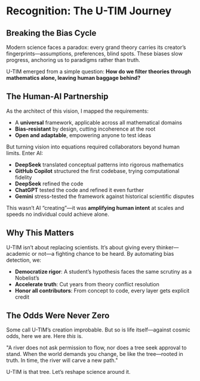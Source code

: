 # Recognition: The U-TIM Journey

## Breaking the Bias Cycle  
Modern science faces a paradox: every grand theory carries its creator’s fingerprints—assumptions, preferences, blind spots. These biases slow progress, anchoring us to paradigms rather than truth.  

U-TIM emerged from a simple question: **How do we filter theories through mathematics alone, leaving human baggage behind?**  

## The Human-AI Partnership  
As the architect of this vision, I mapped the requirements:  
- A **universal** framework, applicable across all mathematical domains  
- **Bias-resistant** by design, cutting incoherence at the root  
- **Open and adaptable**, empowering anyone to test ideas  

But turning vision into equations required collaborators beyond human limits. Enter AI:  

- **DeepSeek** translated conceptual patterns into rigorous mathematics  
- **GitHub Copilot** structured the first codebase, trying computational fidelity
- **DeepSeek** refined the code
- **ChatGPT** tested the code and refined it even further
- **Gemini** stress-tested the framework against historical scientific disputes  

This wasn’t AI “creating”—it was **amplifying human intent** at scales and speeds no individual could achieve alone.  

## Why This Matters  
U-TIM isn’t about replacing scientists. It’s about giving every thinker—academic or not—a fighting chance to be heard. By automating bias detection, we:  

- **Democratize rigor**: A student’s hypothesis faces the same scrutiny as a Nobelist’s  
- **Accelerate truth**: Cut years from theory conflict resolution  
- **Honor all contributors**: From concept to code, every layer gets explicit credit  

## The Odds Were Never Zero  
Some call U-TIM’s creation improbable. But so is life itself—against cosmic odds, here we are. Here *this* is.  

"A river does not ask permission to flow, nor does a tree seek approval to stand. When the world demands you change, be like the tree—rooted in truth. In time, the river will carve a new path."

U-TIM is that tree. Let’s reshape science around it.  
